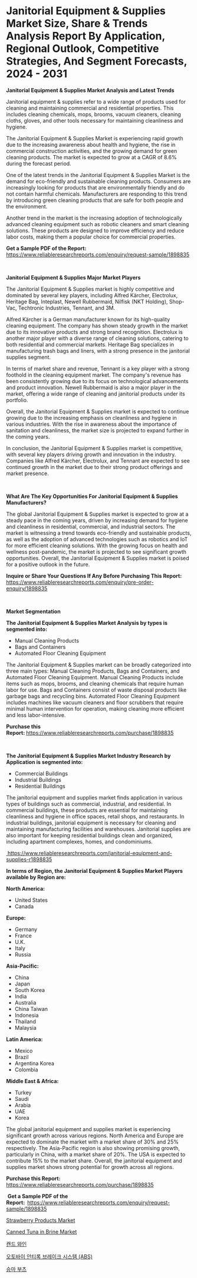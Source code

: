 <p><h1>Janitorial Equipment & Supplies Market Size, Share & Trends Analysis Report By Application, Regional Outlook, Competitive Strategies, And Segment Forecasts, 2024 - 2031</h1></p><p><strong>Janitorial Equipment & Supplies Market Analysis and Latest Trends</strong></p>
<p><p>Janitorial equipment & supplies refer to a wide range of products used for cleaning and maintaining commercial and residential properties. This includes cleaning chemicals, mops, brooms, vacuum cleaners, cleaning cloths, gloves, and other tools necessary for maintaining cleanliness and hygiene.</p><p>The Janitorial Equipment & Supplies Market is experiencing rapid growth due to the increasing awareness about health and hygiene, the rise in commercial construction activities, and the growing demand for green cleaning products. The market is expected to grow at a CAGR of 8.6% during the forecast period.</p><p>One of the latest trends in the Janitorial Equipment & Supplies Market is the demand for eco-friendly and sustainable cleaning products. Consumers are increasingly looking for products that are environmentally friendly and do not contain harmful chemicals. Manufacturers are responding to this trend by introducing green cleaning products that are safe for both people and the environment.</p><p>Another trend in the market is the increasing adoption of technologically advanced cleaning equipment such as robotic cleaners and smart cleaning solutions. These products are designed to improve efficiency and reduce labor costs, making them a popular choice for commercial properties.</p></p>
<p><strong>Get a Sample PDF of the Report:&nbsp;</strong> <a href="https://www.reliableresearchreports.com/enquiry/request-sample/1898835">https://www.reliableresearchreports.com/enquiry/request-sample/1898835</a></p>
<p>&nbsp;</p>
<p><strong>Janitorial Equipment & Supplies Major Market Players</strong></p>
<p><p>The Janitorial Equipment & Supplies market is highly competitive and dominated by several key players, including Alfred Kärcher, Electrolux, Heritage Bag, Inteplast, Newell Rubbermaid, Nilfisk (NKT Holding), Shop-Vac, Techtronic Industries, Tennant, and 3M.</p><p>Alfred Kärcher is a German manufacturer known for its high-quality cleaning equipment. The company has shown steady growth in the market due to its innovative products and strong brand recognition. Electrolux is another major player with a diverse range of cleaning solutions, catering to both residential and commercial markets. Heritage Bag specializes in manufacturing trash bags and liners, with a strong presence in the janitorial supplies segment.</p><p>In terms of market share and revenue, Tennant is a key player with a strong foothold in the cleaning equipment market. The company's revenue has been consistently growing due to its focus on technological advancements and product innovation. Newell Rubbermaid is also a major player in the market, offering a wide range of cleaning and janitorial products under its portfolio.</p><p>Overall, the Janitorial Equipment & Supplies market is expected to continue growing due to the increasing emphasis on cleanliness and hygiene in various industries. With the rise in awareness about the importance of sanitation and cleanliness, the market size is projected to expand further in the coming years.</p><p>In conclusion, the Janitorial Equipment & Supplies market is competitive, with several key players driving growth and innovation in the industry. Companies like Alfred Kärcher, Electrolux, and Tennant are expected to see continued growth in the market due to their strong product offerings and market presence.</p></p>
<p>&nbsp;</p>
<p><strong>What Are The Key Opportunities For Janitorial Equipment & Supplies Manufacturers?</strong></p>
<p><p>The global Janitorial Equipment & Supplies market is expected to grow at a steady pace in the coming years, driven by increasing demand for hygiene and cleanliness in residential, commercial, and industrial sectors. The market is witnessing a trend towards eco-friendly and sustainable products, as well as the adoption of advanced technologies such as robotics and IoT for more efficient cleaning solutions. With the growing focus on health and wellness post-pandemic, the market is projected to see significant growth opportunities. Overall, the Janitorial Equipment & Supplies market is poised for a positive outlook in the future.</p></p>
<p><strong>Inquire or Share Your Questions If Any Before Purchasing This Report:</strong> <a href="https://www.reliableresearchreports.com/enquiry/pre-order-enquiry/1898835">https://www.reliableresearchreports.com/enquiry/pre-order-enquiry/1898835</a></p>
<p>&nbsp;</p>
<p><strong>Market Segmentation</strong></p>
<p><strong>The Janitorial Equipment & Supplies Market Analysis by types is segmented into:</strong></p>
<p><ul><li>Manual Cleaning Products</li><li>Bags and Containers</li><li>Automated Floor Cleaning Equipment</li></ul></p>
<p><p>The Janitorial Equipment & Supplies market can be broadly categorized into three main types: Manual Cleaning Products, Bags and Containers, and Automated Floor Cleaning Equipment. Manual Cleaning Products include items such as mops, brooms, and cleaning chemicals that require human labor for use. Bags and Containers consist of waste disposal products like garbage bags and recycling bins. Automated Floor Cleaning Equipment includes machines like vacuum cleaners and floor scrubbers that require minimal human intervention for operation, making cleaning more efficient and less labor-intensive.</p></p>
<p><strong>Purchase this Report:&nbsp;</strong><a href="https://www.reliableresearchreports.com/purchase/1898835">https://www.reliableresearchreports.com/purchase/1898835</a></p>
<p>&nbsp;</p>
<p><strong>The Janitorial Equipment & Supplies Market Industry Research by Application is segmented into:</strong></p>
<p><ul><li>Commercial Buildings</li><li>Industrial Buildings</li><li>Residential Buildings</li></ul></p>
<p><p>The janitorial equipment and supplies market finds application in various types of buildings such as commercial, industrial, and residential. In commercial buildings, these products are essential for maintaining cleanliness and hygiene in office spaces, retail shops, and restaurants. In industrial buildings, janitorial equipment is necessary for cleaning and maintaining manufacturing facilities and warehouses. Janitorial supplies are also important for keeping residential buildings clean and organized, including apartment complexes, homes, and condominiums.</p></p>
<p><a href="https://www.reliableresearchreports.com/janitorial-equipment-and-supplies-r1898835">&nbsp;https://www.reliableresearchreports.com/janitorial-equipment-and-supplies-r1898835</a></p>
<p><strong>In terms of Region, the Janitorial Equipment & Supplies Market Players available by Region are:</strong></p>
<p>
    <p> <strong> North America: </strong>
        <ul>
            <li>United States</li>
            <li>Canada</li>
        </ul>
        </p> 
    <p> <strong> Europe: </strong>
        <ul>
            <li>Germany</li>
            <li>France</li>
            <li>U.K.</li>
            <li>Italy</li>
            <li>Russia</li>
        </ul>
        </p> 
    <p> <strong> Asia-Pacific: </strong>
        <ul>
            <li>China</li>
            <li>Japan</li>
            <li>South Korea</li>
            <li>India</li>
            <li>Australia</li>
            <li>China Taiwan</li>
            <li>Indonesia</li>
            <li>Thailand</li>
            <li>Malaysia</li>
        </ul>
        </p> 
    <p> <strong> Latin America: </strong>
        <ul>
            <li>Mexico</li>
            <li>Brazil</li>
            <li>Argentina Korea</li>
            <li>Colombia</li>
        </ul>
        </p> 
    <p> <strong> Middle East & Africa: </strong>
        <ul>
            <li>Turkey</li>
            <li>Saudi</li>
            <li>Arabia</li>
            <li>UAE</li>
            <li>Korea</li>
        </ul>
    </p>
    </p>
<p><p>The global janitorial equipment and supplies market is experiencing significant growth across various regions. North America and Europe are expected to dominate the market with a market share of 30% and 25% respectively. The Asia-Pacific region is also showing promising growth, particularly in China, with a market share of 20%. The USA is expected to contribute 15% to the market share. Overall, the janitorial equipment and supplies market shows strong potential for growth across all regions.</p></p>
<p><strong>Purchase this Report: </strong><a href="https://www.reliableresearchreports.com/purchase/1898835">https://www.reliableresearchreports.com/purchase/1898835</a></p>
<p>&nbsp;<strong>Get a Sample PDF of the Report:&nbsp;&nbsp;</strong><a href="https://www.reliableresearchreports.com/enquiry/request-sample/1898835">https://www.reliableresearchreports.com/enquiry/request-sample/1898835</a></p>
<p><strong></strong></p>
<p><p><a href="https://github.com/dmmanir420/Market-Research-Report-List-1/blob/main/strawberry-products-market.md">Strawberry Products Market</a></p><p><a href="https://github.com/susanjprice2023/Market-Research-Report-List-1/blob/main/canned-tuna-in-brine-market.md">Canned Tuna in Brine Market</a></p><p><a href="https://medium.com/@koleledner/%EA%B8%80%EB%A1%9C%EB%B2%8C-%EC%BA%94-%EC%99%80%EC%9D%B8-%EC%8B%9C%EC%9E%A5%EC%9D%80-2024%EB%85%84%EB%B6%80%ED%84%B0-2031%EB%85%84%EA%B9%8C%EC%A7%80%EC%9D%98-%EA%B8%B0%EA%B0%84-%EB%8F%99%EC%95%88-%EC%97%B0%ED%8F%89%EA%B7%A0-%EC%84%B1%EC%9E%A5%EB%A5%A0-cagr-%EB%A1%9C-%EC%84%B1%EC%9E%A5%ED%95%A0-%EA%B2%83%EC%9C%BC%EB%A1%9C-%EC%98%88%EC%B8%A1%EB%90%A9%EB%8B%88%EB%8B%A4-6b7cd6f4e792">캔드 와인</a></p><p><a href="https://github.com/ZacharyScthmitt4465/Market-Research-Report-List-2/blob/main/1763815162840.md">오토바이 안티록 브레이크 시스템 (ABS)</a></p><p><a href="https://medium.com/@alexemumu2022/%EB%A7%90%ED%83%80%EA%B8%B0-%EB%B6%80%EC%B8%A0-%EC%8B%9C%EC%9E%A5-%EC%A0%90%EC%9C%A0%EC%9C%A8-%EB%B0%8F-%EC%83%88%EB%A1%9C%EC%9A%B4-%ED%8A%B8%EB%A0%8C%EB%93%9C-%EB%B6%84%EC%84%9D-%EC%9C%A0%ED%98%95-%EC%9D%91%EC%9A%A9-%EC%B5%9C%EC%A2%85-%EC%82%AC%EC%9A%A9%EC%B2%98%EB%B3%84%EB%A1%9C-2024%EB%85%84%EB%B6%80%ED%84%B0-2031%EB%85%84%EA%B9%8C%EC%A7%80%EC%9D%98-%EC%98%88%EC%B8%A1-035a058d50dd">승마 부츠</a></p></p>
